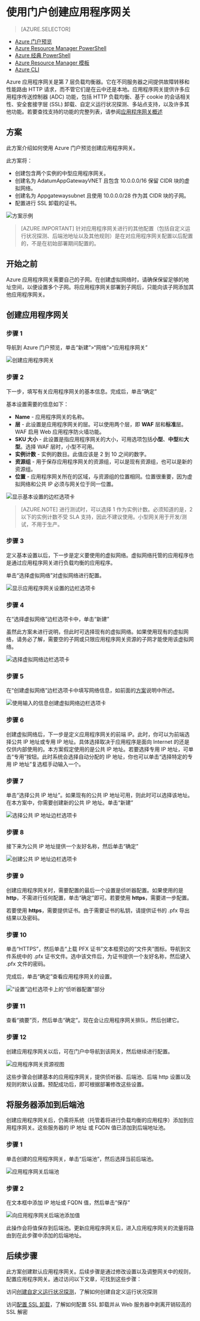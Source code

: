 <properties
    pageTitle="使用门户创建应用程序网关 | Azure"
    description="了解如何使用门户创建应用程序网关"
    services="application-gateway"
    documentationcenter="na"
    author="georgewallace"
    manager="timlt"
    editor=""
    tags="azure-resource-manager" />  

<tags
    ms.assetid="54dffe95-d802-4f86-9e2e-293f49bd1e06"
    ms.service="application-gateway"
    ms.devlang="na"
    ms.topic="article"
    ms.tgt_pltfrm="na"
    ms.workload="infrastructure-services"
    ms.date="12/12/2016"
    wacn.date="01/03/2017"
    ms.author="gwallace" />

# 使用门户创建应用程序网关
> [AZURE.SELECTOR]
- [Azure 门户预览](/documentation/articles/application-gateway-create-gateway-portal/)
- [Azure Resource Manager PowerShell](/documentation/articles/application-gateway-create-gateway-arm/)
- [Azure 经典 PowerShell](/documentation/articles/application-gateway-create-gateway/)
- [Azure Resource Manager 模板](/documentation/articles/application-gateway-create-gateway-arm-template/)
- [Azure CLI](/documentation/articles/application-gateway-create-gateway-cli/)

Azure 应用程序网关是第 7 层负载均衡器。它在不同服务器之间提供故障转移和性能路由 HTTP 请求，而不管它们是在云中还是本地。应用程序网关提供许多应用程序传送控制器 (ADC) 功能，包括 HTTP 负载均衡、基于 cookie 的会话相关性、安全套接字层 (SSL) 卸载、自定义运行状况探测、多站点支持，以及许多其他功能。若要查找支持的功能的完整列表，请参阅[应用程序网关概述](/documentation/articles/application-gateway-introduction/)

## <a name="scenario"></a>方案

此方案介绍如何使用 Azure 门户预览创建应用程序网关。

此方案将：

* 创建包含两个实例的中型应用程序网关。
* 创建名为 AdatumAppGatewayVNET 且包含 10.0.0.0/16 保留 CIDR 块的虚拟网络。
* 创建名为 Appgatewaysubnet 且使用 10.0.0.0/28 作为其 CIDR 块的子网。
* 配置进行 SSL 卸载的证书。

![方案示例][scenario]  


> [AZURE.IMPORTANT]
针对应用程序网关进行的其他配置（包括自定义运行状况探测、后端池地址以及其他规则）是在对应用程序网关配置以后配置的，不是在初始部署期间配置的。
> 
> 

## 开始之前

Azure 应用程序网关需要自己的子网。在创建虚拟网络时，请确保保留足够的地址空间，以便设置多个子网。将应用程序网关部署到子网后，只能向该子网添加其他应用程序网关。

## 创建应用程序网关

### 步骤 1

导航到 Azure 门户预览，单击“新建”>“网络”>“应用程序网关”

![创建应用程序网关][1]  


### 步骤 2

下一步，填写有关应用程序网关的基本信息。完成后，单击“确定”

基本设置需要的信息如下：

* **Name** - 应用程序网关的名称。
* **层** - 此设置是应用程序网关的层。可以使用两个层，即 **WAF** 层和**标准**层。WAF 启用 Web 应用程序防火墙功能。
* **SKU 大小** - 此设置是指应用程序网关的大小，可用选项包括**小型**、**中型**和**大型**。选择 WAF 层时，小型不可用。
* **实例计数** - 实例的数目。此值应该是 2 到 10 之间的数字。
* **资源组** - 用于保存应用程序网关的资源组，可以是现有资源组，也可以是新的资源组。
* **位置** - 应用程序网关所在的区域，与资源组的位置相同。位置很重要，因为虚拟网络和公共 IP 必须与网关位于同一位置。

![显示基本设置的边栏选项卡][2]  


> [AZURE.NOTE]
进行测试时，可以选择 1 作为实例计数。必须知道的是，2 以下的实例计数不受 SLA 支持，因此不建议使用。小型网关用于开发/测试，不用于生产。
> 
> 

### 步骤 3

定义基本设置以后，下一步是定义要使用的虚拟网络。虚拟网络托管的应用程序也是通过应用程序网关进行负载均衡的应用程序。

单击“选择虚拟网络”对虚拟网络进行配置。

![显示应用程序网关设置的边栏选项卡][3]

### 步骤 4

在“选择虚拟网络”边栏选项卡中，单击“新建”

虽然此方案未进行说明，但此时可选择现有的虚拟网络。如果使用现有的虚拟网络，请务必了解，需要空的子网或只限应用程序网关资源的子网才能使用该虚拟网络。

![选择虚拟网络边栏选项卡][4]  


### 步骤 5

在“创建虚拟网络”边栏选项卡中填写网络信息，如前面的[方案](#scenario)说明中所述。

![使用输入的信息创建虚拟网络边栏选项卡][5]  


### 步骤 6

创建虚拟网络后，下一步是定义应用程序网关的前端 IP。此时，你可以为前端选择公共 IP 地址或专用 IP 地址。具体选择取决于应用程序是面向 Internet 的还是仅供内部使用的。本方案假定使用的是公共 IP 地址。若要选择专用 IP 地址，可单击“专用”按钮。此时系统会选择自动分配的 IP 地址，你也可以单击“选择特定的专用 IP 地址”复选框手动输入一个。

### 步骤 7

单击“选择公共 IP 地址”。如果现有的公共 IP 地址可用，则此时可以选择该地址。在本方案中，你需要创建新的公共 IP 地址。单击“新建”

![选择公共 IP 地址边栏选项卡][6]

### 步骤 8

接下来为公共 IP 地址提供一个友好名称，然后单击“确定”

![创建公共 IP 地址边栏选项卡][7]  


### 步骤 9

创建应用程序网关时，需要配置的最后一个设置是侦听器配置。如果使用的是 **http**，不需进行任何配置，单击“确定”即可。若要使用 **https**，需要进一步配置。

若要使用 **https**，需要提供证书。由于需要证书的私钥，请提供证书的 .pfx 导出结果以及密码。

### 步骤 10

单击“HTTPS”，然后单击“上载 PFX 证书”文本框旁边的“文件夹”图标。导航到文件系统中的 .pfx 证书文件。选中该文件后，为证书提供一个友好名称，然后键入 .pfx 文件的密码。

完成后，单击“确定”查看应用程序网关的设置。

![“设置”边栏选项卡上的“侦听器配置”部分][9]

### 步骤 11

查看“摘要”页，然后单击“确定”。现在会让应用程序网关排队，然后创建它。

### 步骤 12

创建应用程序网关以后，可在门户中导航到该网关，然后继续进行配置。

![应用程序网关资源视图][10]  


这些步骤会创建基本的应用程序网关，提供侦听器、后端池、后端 http 设置以及规则的默认设置。预配成功后，即可根据部署修改这些设置。

## 将服务器添加到后端池

创建应用程序网关后，仍需将系统（托管着将进行负载均衡的应用程序）添加到应用程序网关。这些服务器的 IP 地址 或 FQDN 值已添加到后端地址池。

### 步骤 1

单击创建的应用程序网关，单击“后端池”，然后选择当前后端池。

![应用程序网关后端池][11]  


### 步骤 2

在文本框中添加 IP 地址或 FQDN 值，然后单击“保存”

![向应用程序网关后端池添加值][12]  


此操作会将值保存到后端池。更新应用程序网关后，进入应用程序网关的流量将路由到在此步骤中添加的后端地址。

## 后续步骤

此方案创建默认应用程序网关。后续步骤是通过修改设置以及调整网关中的规则，配置应用程序网关。通过访问以下文章，可找到这些步骤：

访问[创建自定义运行状况探测](/documentation/articles/application-gateway-create-probe-portal/)，了解如何创建自定义运行状况探测

访问[配置 SSL 卸载](/documentation/articles/application-gateway-ssl-portal/)，了解如何配置 SSL 卸载并从 Web 服务器中剥离开销较高的 SSL 解密

<!--Image references-->

[1]: ./media/application-gateway-create-gateway-portal/figure1.png
[2]: ./media/application-gateway-create-gateway-portal/figure2.png
[3]: ./media/application-gateway-create-gateway-portal/figure3.png
[4]: ./media/application-gateway-create-gateway-portal/figure4.png
[5]: ./media/application-gateway-create-gateway-portal/figure5.png
[6]: ./media/application-gateway-create-gateway-portal/figure6.png
[7]: ./media/application-gateway-create-gateway-portal/figure7.png
[8]: ./media/application-gateway-create-gateway-portal/figure8.png
[9]: ./media/application-gateway-create-gateway-portal/figure9.png
[10]: ./media/application-gateway-create-gateway-portal/figure10.png
[11]: ./media/application-gateway-create-gateway-portal/figure11.png
[12]: ./media/application-gateway-create-gateway-portal/figure12.png
[scenario]: ./media/application-gateway-create-gateway-portal/scenario.png

<!---HONumber=Mooncake_1226_2016-->